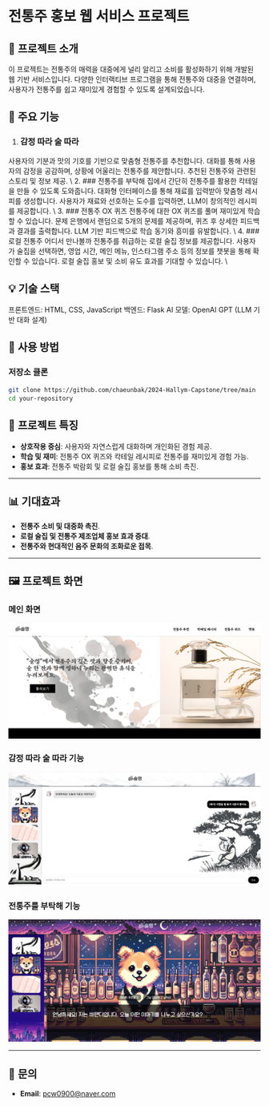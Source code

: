 # 전통주 홍보 웹 서비스 프로젝트


## 📖 프로젝트 소개
이 프로젝트는 전통주의 매력을 대중에게 널리 알리고 소비를 활성화하기 위해 개발된 웹 기반 서비스입니다. 다양한 인터랙티브 프로그램을 통해 전통주와 대중을 연결하며, 사용자가 전통주를 쉽고 재미있게 경험할 수 있도록 설계되었습니다.

## 🎯 주요 기능
1. ### 감정 따라 술 따라 
사용자의 기분과 맛의 기호를 기반으로 맞춤형 전통주를 추천합니다.
대화를 통해 사용자의 감정을 공감하며, 상황에 어울리는 전통주를 제안합니다.
추천된 전통주와 관련된 스토리 및 정보 제공. \\
2. ### 전통주를 부탁해
집에서 간단히 전통주를 활용한 칵테일을 만들 수 있도록 도와줍니다.
대화형 인터페이스를 통해 재료를 입력받아 맞춤형 레시피를 생성합니다.
사용자가 재료와 선호하는 도수를 입력하면, LLM이 창의적인 레시피를 제공합니다. \\
3. ### 전통주 OX 퀴즈
전통주에 대한 OX 퀴즈를 풀며 재미있게 학습할 수 있습니다.
문제 은행에서 랜덤으로 5개의 문제를 제공하며, 퀴즈 후 상세한 피드백과 결과를 출력합니다.
LLM 기반 피드백으로 학습 동기와 흥미를 유발합니다. \\
4. ### 로컬 전통주 어디서 만나볼까
전통주를 취급하는 로컬 술집 정보를 제공합니다.
사용자가 술집을 선택하면, 영업 시간, 메인 메뉴, 인스타그램 주소 등의 정보를 챗봇을 통해 확인할 수 있습니다.
로컬 술집 홍보 및 소비 유도 효과를 기대할 수 있습니다. \\

## 💡 기술 스택
프론트엔드: HTML, CSS, JavaScript
백엔드: Flask
AI 모델: OpenAI GPT (LLM 기반 대화 설계)

## 🚀 사용 방법

### 저장소 클론
```bash
git clone https://github.com/chaeunbak/2024-Hallym-Capstone/tree/main
cd your-repository
```


## 🌟 프로젝트 특징
- **상호작용 중심**: 사용자와 자연스럽게 대화하며 개인화된 경험 제공.
- **학습 및 재미**: 전통주 OX 퀴즈와 칵테일 레시피로 전통주를 재미있게 경험 가능.
- **홍보 효과**: 전통주 박람회 및 로컬 술집 홍보를 통해 소비 촉진.

---

## 📊 기대효과
- **전통주 소비 및 대중화 촉진**.
- **로컬 술집 및 전통주 제조업체 홍보 효과 증대**.
- **전통주와 현대적인 음주 문화의 조화로운 접목**.

---

## 🖼 프로젝트 화면

### 메인 화면
![메인 화면 이미지 추가](https://github.com/chaeunbak/2024-Hallym-Capstone/blob/main/static/images/main_image.png)

### 감정 따라 술 따라 기능
![감정 따라 술 따라 기능 이미지 추가](https://github.com/chaeunbak/2024-Hallym-Capstone/blob/main/static/images/first_program_image.png)

### 전통주를 부탁해 기능
![전통주를 부탁해 기능 이미지 추가](https://github.com/chaeunbak/2024-Hallym-Capstone/blob/main/static/images/second_program_image.png)

---

## 📧 문의
- **Email**: [pcw0900@naver.com](mailto:pcw0900@naver.com)
